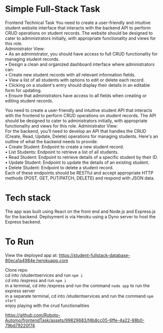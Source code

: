 # Simple Full-Stack Task 

Frontend Technical Task
You need to create a user-friendly and intuitive student website interface that interacts with the backend API to perform CRUD operations on student records. The website should be designed to cater to administrators initially, with appropriate functionality and views for this role.
<br>
Administrator View:<br>
	•	As an administrator, you should have access to full CRUD functionality for managing student records.<br>
	•	Design a clean and organized dashboard interface where administrators can:<br>
	•	Create new student records with all relevant information fields.<br>
	•	View a list of all students with options to edit or delete each record.<br>
	•	Clicking on a student's entry should display their details in an editable form for updating.<br>
	•	Ensure that administrators have access to all fields when creating or editing student records.

You need to create a user-friendly and intuitive student API that interacts with the frontend to perform CRUD operations on student records. The API should be designed to cater to administrators initially, with appropriate functionality and views for this role.
Administrator View:<br>
For the backend, you'll need to develop an API that handles the CRUD (Create, Read, Update, Delete) operations for managing students. Here's an outline of what the backend needs to provide:<br>
	•	Create Student: Endpoint to create a new student record.<br>
	•	List Students: Endpoint to retrieve a list of all students.<br>
	•	Read Student: Endpoint to retrieve details of a specific student by their ID.<br>
	•	Update Student: Endpoint to update the details of an existing student.<br>
	•	Delete Student: Endpoint to delete a student record.<br>
Each of these endpoints should be RESTful and accept appropriate HTTP methods (POST, GET, PUT/PATCH, DELETE) and respond with JSON data.<br>

# Tech stack
The app was built using React on the front end and Node.js and Express.js for the backend.  Deployment is via Heroku using a Dyno server to host the Express backend.

 # To Run

 View the deployed app at: https://student-fullstack-database-80eca1a4984e.herokuapp.com

 Clone repo <br>
cd into /studentservices and run ```npm i``` <br>
cd into /express and run ```npm i``` <br>
in a terminal, cd into /express and run the command ```node app``` to run the express server<br>
in a separate terminal, cd into /studentservices and run the command ```npm start``` <br>
enjoy playing with the crud functionalities



https://github.com/Roboto-Automo/frontendTask/assets/99829683/f4b8cc05-6ffe-4a22-88b0-79bd79220f74

